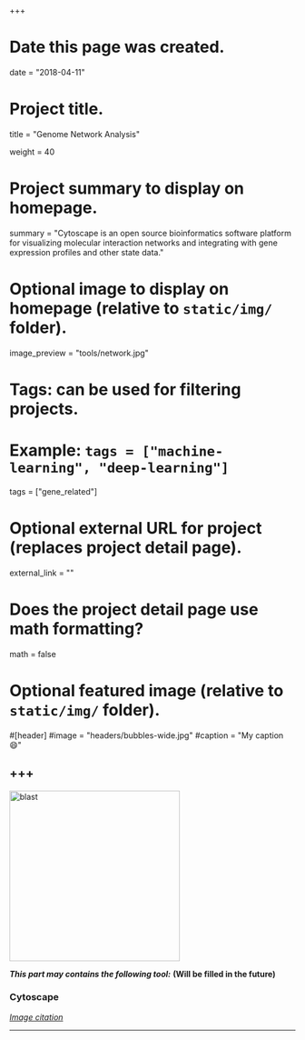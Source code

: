 +++
# Date this page was created.
date = "2018-04-11"

# Project title.
title = "Genome Network Analysis"

weight = 40
# Project summary to display on homepage.
summary = "Cytoscape is an open source bioinformatics software platform for visualizing molecular interaction networks and integrating with gene expression profiles and other state data."

# Optional image to display on homepage (relative to `static/img/` folder).
image_preview = "tools/network.jpg"

# Tags: can be used for filtering projects.
# Example: `tags = ["machine-learning", "deep-learning"]`
tags = ["gene_related"]

# Optional external URL for project (replaces project detail page).
external_link = ""


# Does the project detail page use math formatting?
math = false

# Optional featured image (relative to `static/img/` folder).
#[header]
#image = "headers/bubbles-wide.jpg"
#caption = "My caption :smile:"


+++
---
<img src="/img/tools/network.jpg" height="300" alt="blast" align="center">

***This part may contains the following tool:*** **(Will be filled in the future)**

### Cytoscape

*[Image citation](https://www.researchgate.net/figure/Molecular-interaction-and-biological-pathways-networks-of-regulated-proteins-in-liver_fig7_273703365)*


---